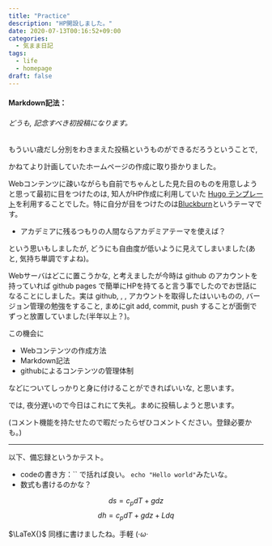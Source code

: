 ```yaml
---
title: "Practice"
description: "HP開設しました。"
date: 2020-07-13T00:16:52+09:00
categories:
  - 気まま日記
tags:
  - life
  - homepage
draft: false
---
```


#### Markdown記法：

###### どうも, 記念すべき初投稿になります。

もういい歳だし分別をわきまえた投稿というものができるだろうということで,

かねてより計画していたホームページの作成に取り掛かりました。

<!--more-->

Webコンテンツに疎いながらも自前でちゃんとした見た目のものを用意しようと思って最初に目をつけたのは, 知人がHP作成に利用していた [Hugo テンプレート](https://gohugo.io)を利用することでした。特に自分が目をつけたのは[Bluckburn](https://themes.gohugo.io/blackburn/)というテーマです。

  - アカデミアに残るつもりの人間ならアカデミアテーマを使えば？

という思いもしましたが, どうにも自由度が低いように見えてしまいました(あと, 気持ち単調ですよね)。

Webサーバはどこに置こうかな, と考えましたが今時は github のアカウントを持っていれば github pages で簡単にHPを持てると言う事でしたのでお世話になることにしました。実は github, , , アカウントを取得したはいいものの, バージョン管理の勉強をすること, まめにgit add, commit, push することが面倒でずっと放置していました(半年以上？)。

この機会に
- Webコンテンツの作成方法
- Markdown記法
- githubによるコンテンツの管理体制

などについてしっかりと身に付けることができればいいな, と思います。

では, 夜分遅いので今日はこれにて失礼。まめに投稿しようと思います。

(コメント機能を持たせたので暇だったらぜひコメントください。登録必要かも。)

___
以下、備忘録というかテスト。

- codeの書き方：\`\` で括れば良い。
`echo "Hello world"`みたいな。
- 数式も書けるのかな？

$$ds=c_pdT+gdz$$
$$dh=c_pdT+gdz+Ldq$$

 $\LaTeX{}$ 同様に書けましたね。手軽 $(\cdot\omega\cdot$
